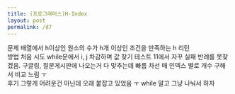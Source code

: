 ```yaml
---
title: (프로그래머스)H-Index
layout: post
permalink: /d7
---
```


문제
    배열에서 h이상인 원소의 수가 h개 이상인 조건을 만족하는 h 리턴
<br>
방법
    처음 시도
        while문에서 i, j 차감하며 값 찾기
        테스트 11에서 자꾸 실패
        반례를 못찾겠음. 구글링, 질문게시판에 나오는거 다 맞추는데
        빠름
    차선
        매 인덱스 별로 개수 구해서 비교
        느림 ㅜ
<br>
후기
    그렇게 어려운건 아닌데 오래 붙잡고 있었음 ㅜ
    while 말고 그냥 나눠서 하자